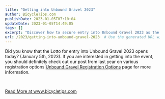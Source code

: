 ```yaml
---
title: "Getting into Unbound Gravel 2023"
author: BicycleTips.com
publishDate: 2023-01-05T07:10:04
updateDate: 2023-01-05T14:49:05
tags: []
excerpt: "Discover how to secure entry into Unbound Gravel 2023 as the Lotto opens today. Explore registration options on our page for detailed information."
url: /2023/getting-into-unbound-gravel-2023  # Use the generated URL with year
---
```

<p>Did you know that the Lotto for entry into Unbound Gravel 2023 opens today? (January 5th, 2023). If you are interested in getting into the event, you should definitely check out our post from last year on various registration options <a href="https://www.bicycletips.com/unbound-gravel-2022-registration-options">Unbound Gravel Registration Options</a> page for more information.</p>  <p>&nbsp;</p>  <a href="https://www.bicycletips.com/unbound-gravel-2023-lotto">Read More at www.bicycletips.com</a>


